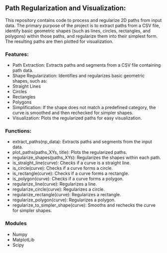 ## Path Regularization and Visualization:
This repository contains code to process and regularize 2D paths from input data. The primary purpose of the project is to extract paths from a CSV file, identify basic geometric shapes (such as lines, circles, rectangles, and polygons) within those paths, and regularize them into their simplest form. The resulting paths are then plotted for visualization.

### Features:
* Path Extraction: Extracts paths and segments from a CSV file containing path data.
* Shape Regularization: Identifies and regularizes basic geometric shapes, such as:
* Straight Lines
* Circles
* Rectangles
* Polygons
* Simplification: If the shape does not match a predefined category, the curve is smoothed and then rechecked for simpler shapes.
* Visualization: Plots the regularized paths for easy visualization.

### Functions: 
* extract_paths(np_data): Extracts paths and segments from the input data.
* plot_paths(paths_XYs, title): Plots the regularized paths.
* regularize_shapes(paths_XYs): Regularizes the shapes within each path.
* is_straight_line(curve): Checks if a curve is a straight line.
* is_circle(curve): Checks if a curve forms a circle.
* is_rectangle(curve): Checks if a curve forms a rectangle.
* is_polygon(curve): Checks if a curve forms a polygon.
* regularize_line(curve): Regularizes a line.
* regularize_circle(curve): Regularizes a circle.
* regularize_rectangle(curve): Regularizes a rectangle.
* regularize_polygon(curve): Regularizes a polygon.
* regularize_to_simpler_shape(curve): Smooths and rechecks the curve for simpler shapes.

### Modules
* Numpy
* MatplotLib
* Scipy

